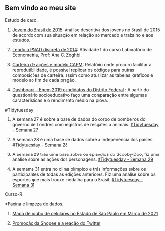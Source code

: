 ## Bem vindo ao meu site

Estudo de caso.

 1. [Jovem do Brasil de 2015](https://nabilmurtadha.github.io/Trabalhos/jovem-brasileiro): Análise descritiva dos jovens no Brasil de 2015 de acordo com sua situação em relação ao mercado e trabalho e aos estudos.

2. [Lendo a PNAD discreta de 2014](https://nabilmurtadha.github.io/Trabalhos/atividade1): Atividade 1 do curso Laboratório de Econometria, Prof: Ana C. Zoghbi. 

3. [Carteira de ações e modelo CAPM](https://nabilmurtadha.github.io/Trabalhos/carteira1): Relatório onde procuro facilitar a reprodutibilidade, é possível replicar os códigos para outras composições de carteira, assim como atualizar as tabelas, gráficos e modelo ao fim de cada pregão. 

4. [Dashboard - Enem 2019 candidatos do Distrito Federal](https://nabilmurtadha.shinyapps.io/EnemDF/) : A partir do questionário socioeducativo faço uma comparação entre algumas características e o rendimento médio na prova.

#Tidytuesday

 1.  A semana 27 é sobre a base de dados do corpo de bombeiros do governo de Londres com registros de resgates a animais. [#Tidytuesday - Semana 27](https://nabilmurtadha.github.io/TidyTuesday/week_27.html)
 
 2.  A semana 28 é uma base de dados sobre a Indepenência dos países. [#Tidytuesday - Semana 28](https://nabilmurtadha.github.io/TidyTuesday/week_28.html)
 
 3.  A semana 29 trás uma base sobre os episódios do Scooby-Doo, fiz uma análise sobre as ações dos personagens. [#Tidytuesday - Semana 29](https://nabilmurtadha.github.io/TidyTuesday/week_29.html) 

4. A semama 31 entra no clima olímpico e trás informações sobre os participantes de todas as edições anteriores. Fiz uma análise sobre os esportes que mais trouxe medalha para o Brasil. [#Tidytuesday - Semana 31](https://nabilmurtadha.github.io/TidyTuesday/week_31.html) 

Curso-R

*Faxina e limpeza de dados.

1. [Mapa de roubo de celulares no Estado de São Paulo em Março de 2021](https://nabilmurtadha.github.io/myrepo/exercicio-de-limpeza-1--Roubo-de-celulares-.html)

2. [Promoção da Shopee e a reação do Twitter](https://nabilmurtadha.github.io/TidyTuesday/promoção-shopee.html)
